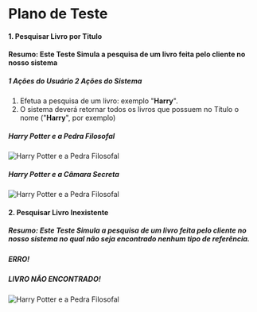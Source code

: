 # Plano de Teste

#### 1. Pesquisar Livro por Titulo

#### Resumo: Este Teste Simula a pesquisa de um livro feita pelo cliente no nosso sistema



##### **1 Ações do Usuário** **2 Ações do Sistema**
1. Efetua a pesquisa de um livro: exemplo "**Harry**".
2. O sistema deverá retornar todos os livros que possuem no Título o nome ("**Harry**", por exemplo)
##### Harry Potter e a Pedra Filosofal
![Harry Potter e a Pedra Filosofal](https://images.livrariasaraiva.com.br/imagemnet/imagem.aspx/?pro_id=443852&qld=90&l=430&a=-1)


##### Harry Potter e a Câmara Secreta
![Harry Potter e a Pedra Filosofal](https://images.livrariasaraiva.com.br/imagemnet/imagem.aspx/?pro_id=447755&qld=90&l=430&a=-1)


#### 2. Pesquisar Livro Inexistente



##### Resumo: Este Teste Simula a pesquisa de um livro feita pelo cliente no nosso sistema no qual não seja encontrado nenhum tipo de referência.
##### **ERRO!**
##### **LIVRO NÃO ENCONTRADO!**
![Harry Potter e a Pedra Filosofal](https://img-21.ccm2.net/bkATxBnlAFtXcytXtsFLEUcCDZ8=/640x/e9d7e27a6bfa4320857abdd49f215709/ccm-faq/false-2061132_640.png)

